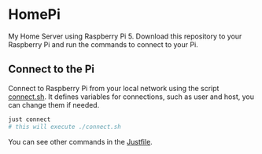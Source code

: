 # HomePi

My Home Server using Raspberry Pi 5. Download this repository to your Raspberry Pi and run the commands to connect to your Pi.

## Connect to the Pi

Connect to Raspberry Pi from your local network using the script [connect.sh](connect.sh). It defines variables for connections, such as user and host, you can change them if needed.

```bash
just connect
# this will execute ./connect.sh
```

You can see other commands in the [Justfile](Justfile).

